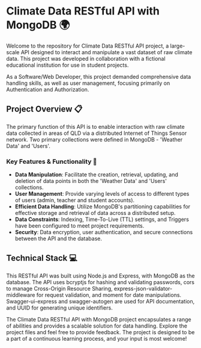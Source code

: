 # Climate Data RESTful API with MongoDB 🌍

Welcome to the repository for Climate Data RESTful API project, a large-scale API designed to interact and manipulate a vast dataset of raw climate data. This project was developed in collaboration with a fictional educational institution for use in student projects.

As a Software/Web Developer, this project demanded comprehensive data handling skills, as well as user management, focusing primarily on Authentication and Authorization.

## Project Overview 📋

The primary function of this API is to enable interaction with raw climate data collected in areas of QLD via a distributed Internet of Things Sensor network. Two primary collections were defined in MongoDB - 'Weather Data' and 'Users'. 

### Key Features & Functionality 🔑

- **Data Manipulation**: Facilitate the creation, retrieval, updating, and deletion of data points in both the 'Weather Data' and 'Users' collections.
- **User Management**: Provide varying levels of access to different types of users (admin, teacher and student accounts).
- **Efficient Data Handling**: Utilize MongoDB's partitioning capabilities for effective storage and retrieval of data across a distributed setup.
- **Data Constraints**: Indexing, Time-To-Live (TTL) settings, and Triggers have been configured to meet project requirements.
- **Security**: Data encryption, user authentication, and secure connections between the API and the database.

## Technical Stack 💻

This RESTful API was built using Node.js and Express, with MongoDB as the database. The API uses bcryptjs for hashing and validating passwords, cors to manage Cross-Origin Resource Sharing, express-json-validator-middleware for request validation, and moment for date manipulations. Swagger-ui-express and swagger-autogen are used for API documentation, and UUID for generating unique identifiers.

The Climate Data RESTful API with MongoDB project encapsulates a range of abilities and provides a scalable solution for data handling. Explore the project files and feel free to provide feedback. The project is designed to be a part of a continuous learning process, and your input is most welcome!
